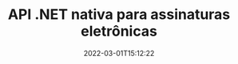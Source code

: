 ---
############################# Static ############################
layout: "product"
date: 2022-03-01T15:12:22
draft: false
#operation: 
#signaturetype: 
#fileformat: 
#productName: Java
lang: pt
#productCode: java
#otherformats: 
#breadcrumb: Put  signature on  for Java
product: "Signature"
product_tag: "signature"
platform: ".NET"
platform_tag: "net"

############################# Head ############################
head_title: "API de Assinatura Digital .NET - Assinatura Eletrônica PDF Word Excel Images"
head_description: "API de assinatura digital C# .NET, biblioteca de assinatura eletrônica para assinar eletronicamente PDF, Word, planilhas do Excel, PowerPoint, imagens e formatos de documentos gráficos."

############################# Header ############################
title: "API .NET nativa para assinaturas eletrônicas"
description: "Adicione assinaturas digitais a formatos de documento e implemente tipos populares de assinatura eletrônica (texto, imagem, código QR, código de barras, carimbo e metadados) em aplicativos .NET."
button:
    enable: true

############################# SubMenu ############################
submenu:
    enable: true
    
    left:
        img_alt: "GroupDocs.Signature for .NET"
        image: "https://www.groupdocs.cloud/templates/groupdocs/images/product-logos/groupdocs-signature-net.png"
        product: "GroupDocs.Signature"
        platform: ".NET"

    middle:
        button:
            # button loop
            - link: "#overview"
              text: "Visão geral"

            # button loop
            - link: "#features"
              text: "Características"

            # button loop
            - link: "#support"
              text: "Apoiar"

            # button loop
            - link: "https://products.groupdocs.app/signature"
              text: "Demonstração ao vivo"

            # button loop
            - link: "https://purchase.groupdocs.com/pricing/signature/net"
              text: "Preços"

    right:
        link_download: "https://downloads.groupdocs.com/signature"
        link_learn: "https://docs.groupdocs.com/signature/net/"
        link_buy: "https://purchase.groupdocs.com"

############################# Overview ############################
overview:
    enable: true
    content: |
      Use GroupDocs.Signature para .NET API para criar aplicativos em C#, ASP.NET e outras tecnologias baseadas em .NET, que permitem que você assine documentos comerciais digitais, como PDF, Microsoft Word, planilhas do Excel, apresentações em PowerPoint, imagens, OpenDocument e outros formatos de arquivo padrão da indústria sem a necessidade de instalar nenhum software adicional. Esta biblioteca de assinatura eletrônica é simples de trabalhar e os desenvolvedores .NET podem facilmente adicionar recursos avançados de assinatura digital em seus aplicativos, permitindo que os usuários assinem, pesquisem e verifiquem com segurança as assinaturas eletrônicas de formatos populares de documentos. Ele suporta a implementação de uma variedade de tipos de assinatura, como texto, imagem, código de barras, código QR, campo de formulário, carimbo e metadados.  

      A API de assinatura de documento oferece opções de pesquisa simples e avançadas para localizar rapidamente as assinaturas necessárias em um documento. As opções para aplicar estilo de assinatura, gerenciamento de aparência e personalizar propriedades de assinatura, como dimensões, sombra, alinhamento e muito mais, também são possíveis com essa API de assinatura de documento rica em recursos.  

      GroupDocs.Signature para .NET pode ser usado em qualquer ambiente de desenvolvimento que suporte a plataforma .NET. É compatível com todas as linguagens baseadas em .NET e oferece suporte a sistemas operacionais populares (Windows, Linux, MacOS) nos quais estruturas Mono ou .NET (incluindo .NET Core) podem ser instaladas.
    tabs:
      enable: true
      
      ## TAB ONE ##
      tab_one:
        description: |
          A seguir está uma visão geral do GroupDocs.Signature para .NET:
      
        left:
          enable: true
          icon: "fab fa-html5"
          title: "Tipos de assinatura"
          content: |
            * Assinatura de texto
            * Assinatura de imagem
            * Assinaturas digitais
            * Assinatura de código QR
            * Assinatura de código de barras
            * Carimbo Assinatura
            * Assinatura de metadados
      
      ## TAB TWO ##
      tab_two:
        description: |
          GroupDocs.Signature para .NET suporta a visualização de todos os [formatos de arquivo de documento] populares (https://docs.groupdocs.com/signature/net/supported-document-formats/). Com apenas algumas linhas de código, adicione assinatura PDF, Microsoft Office Word, planilha Excel, imagem, HTML, e-mail Outlook, OneNote, Project e recursos de visualização de gráficos em seus aplicativos .NET.

        left:
          enable: true
          table:
            # table loop
            - title: "Microsoft Office"
              content: |
                * **Word:** DOC, DOCX, DOCM, DOT, DOTX, DOTM, RTF, TXT
                * **Excel:** XLS, XLSX, XLSM, XLSB, XLTM, XLT, XLTM, XLTX, XLAM, SXC, SpreadsheetML
                * **PowerPoint:** PPT, PPTX, PPS, PPSX, PPSM, POT, POTM, POTX, PPTM

        right:
          enable: true
          table:
            # table loop
            - title: "Images & Other Formats"
              content: |
                * **Imagens**: JPG, BMP, PNG, TIFF, GIF, DCM, WEBP
                * **OpenDocument**: ODT, OTT, OTS, ODS, ODP, OTP, ODG
                * **Jpeg2000**: JP2, JPF, JPX, J2K, J2C, JPM
                * **Metarquivos**: EMF, WMF, CMX
                * **Portátil**: PDF
                * **Gráficos vetoriais escalonáveis**: CDR, SVG
                * **Adobe Photoshop**: PSD
                * **Outros**: DJVU

      ## TAB THREE ##
      tab_three:
        description: |
          GroupDocs.Signature para .NET suporta os seguintes sistemas operacionais, estruturas e gerenciadores de pacotes:
        
        left:
          enable: true
          table:
            # table loop
            - icon: "fab fa-windows"
              title: "Sistemas operacionais"
              content: |
                * Windows Desktop
                * Windows Server
                * Windows Azure
                * Linux
                * MacOS

            # table loop
            - icon: "fas fa-code"
              title: "Estruturas suportadas"
              content: |
                * .NET Framework 2.0 or higher
                * Mono Framework 1.2 or higher
                * .NET Standard 2.0
                * .NET Core 2.0
                * .NET Core 2.1

        right:
          enable: true
          table:
            # table loop
            - icon: "fas fa-box"
              title: "Gerenciador de pacotes"
              content: |
                * NuGet

            # table loop
            - icon: "fas fa-tools"
              title: "Ambientes de Desenvolvimento"
              content: |
                * Microsoft Visual Studio
                * Xamarin.Android
                * Xamarin.IOS
                * Xamarin.Mac
                * MonoDevelop

############################# Features ############################
features:
    enable: true
    title: "GroupDocs.Signature para recursos .NET"

    feature:
      # feature loop
      - icon: "fas fa-copy"
        content: "Crie, pesquise, atualize, oculte, verifique e exclua assinaturas eletrônicas de formatos de documentos compatíveis"

      # feature loop
      - icon: "fas fa-eye"
        content: "Especificar assinaturas eletrônicas avançadas de XML (XAdES) para planilhas do Excel"

      # feature loop
      - icon: "fas fa-bolt"
        content: "Recupere conteúdo de imagem de documentos assinados com QR-Code, BarCode e assinaturas de imagem"
      
      # feature loop
      - icon: "fas fa-file-powerpoint"
        content: "Definir Altura, Largura, Margens e Alinhamento para Assinatura de Texto ou Imagem e Posicionamento em Página Específica"

      # feature loop
      - icon: "fas fa-code"
        content: "Pesquise, verifique e assine digitalmente documentos de apresentação do PowerPoint"

      # feature loop
      - icon: "fas fa-cloud"
        content: "Assinar formatos de documento de processamento de texto com marcas d'água de texto nativo"

      # feature loop
      - icon: "fas fa-remove-format"
        content: "Suporta cantos arredondados para tipos de assinatura de carimbo retangular"

      # feature loop
      - icon: "fas fa-comment-slash"
        content: "Aplicar assinatura de texto ou imagem em planilha específica do Excel ou definir assinatura eletrônica em todas as planilhas"

      # feature loop
      - icon: "fas fa-location-arrow"
        content: "Especifique um número específico de linha e coluna para colocar texto ou assinatura de imagem na planilha do Excel"

      # feature loop
      - icon: "fas fa-border-all"
        content: "Aplique sombra à assinatura de texto no Microsoft PowerPoint e configure sua cor, ângulo e transparência"

      # feature loop
      - icon: "fas fa-wrench"
        content: "Configurar estilos de borda de assinatura de texto e opções de fonte para planilhas do Excel"

      # feature loop
      - icon: "fas fa-columns"
        content: "Defina o tipo de assinatura de imagem, por exemplo Redondo ou Quadrado e Configurar Margens, Cor da Fonte, Rotação"

      # feature loop
      - icon: "fas fa-file-word"
        content: "Aplique Certificados Digitais a Documentos, Planilhas e Arquivo PDF com Linha de Assinatura"

      # feature loop
      - icon: "fas fa-envelope"
        content: "Execute configurações de cores, aplique transparência e rotação à assinatura de texto"

      # feature loop
      - icon: "fas fa-print"
        content: "Configurar as opções de brilho e escala de cinza e especificar o recuo da assinatura da imagem em uma imagem"

      # feature loop
      - icon: "fas fa-file-archive"
        content: "Incorporar objetos personalizados, serializar, bem como criptografar e descriptografar valores de assinatura de metadados do documento PDF"

      # feature loop
      - icon: "fas fa-lock"
        content: "Oculte, remova ou personalize a aparência de assinaturas digitais de documentos PDF"

      # feature loop
      - icon: "fas fa-file-code"
        content: "Assine documentos PDF com campo de formulário digital e assinatura de texto como imagem, anotação, adesivo ou marca d'água"
      
      # feature loop
      - icon: "fas fa-fill-drip"
        content: "Colocar assinatura de texto em campos de formulário de documentos MS Word e PDF"

      # feature loop
      - icon: "fas fa-file-excel"
        content: "Especificar páginas arbitrárias de documentos para processamento de assinatura ou verificação estendida de assinatura eletrônica para arquivos do Word"

      # feature loop
      - icon: "fas fa-heading"
        content: "Salvar arquivo de imagem assinado em formato diferente e exportar planilha assinada como imagem ou TIFF de várias páginas"

      # feature loop
      - icon: "fas fa-project-diagram"
        content: "Atribuir, modificar e remover senha de arquivos assinados e aplicar assinatura eletrônica a arquivos protegidos por senha"

      # feature loop
      - icon: "fas fa-cube"
        content: "Planilhas eletrônicas, slides do PowerPoint, documentos do Word e imagens com objetos personalizados em metadados"

      # feature loop
      - icon: "fab fa-uncharted"
        content: "Configurar estilos de pincel de assinatura como sólido, textura, gradiente linear e gradiente radial"

      # feature loop
      - icon: "fab fa-uncharted"
        content: "Assine documentos com texto ou dados de código QR criptografados personalizados"

      # feature loop
      - icon: "fab fa-uncharted"
        content: "Pesquisar e assinar arquivos com formato DjVu como documento de imagem"

      # feature loop
      - icon: "fab fa-uncharted"
        content: "Extrair informações do documento, por exemplo, contagem de páginas, por meio do URL do arquivo"

      # feature loop
      - icon: "fab fa-uncharted"
        content: "Pesquise, assine e verifique arquivos CorelDraw como documentos de imagem"

      # feature loop
      - icon: "fab fa-uncharted"
        content: "Mantenha o histórico de informações de assinaturas processadas ou excluídas armazenadas nos metadados"

      # feature loop
      - icon: "fab fa-uncharted"
        content: "Adicionar objeto de dados personalizados, VCard ou objeto de e-mail ao QR-Code e verificar o QR-Code criptografado em arquivos PDF"

    more_feature:
      # more_feature_loop
      - title: "Adicione facilmente assinaturas digitais"
        content: |
          GroupDocs.Signature para .NET API permite que você adicione vários tipos de assinaturas a formatos de arquivo suportados. Os tipos de assinatura, como Texto, Imagem, Digital, Carimbo, QR-Code, Código de Barras e Metadados podem ser aplicados usando GroupDocs.Signature for .NET. O exemplo de código a seguir mostra como aplicar assinatura de texto a um documento PDF:

          ```cs
          using (Signature signature = new Signature("D:\\sample.pdf"))
          {
          TextSignOptions options = new TextSignOptions("John Smith")
          {
          // definir a cor do texto
          ForeColor = Color.Red
          };
          // assinar documento para arquivar
          signature.Sign("D:\\signed.pdf", options);
          }
          ```

      # more_feature_loop
      - title: "Tipos de assinatura de código de barras compatíveis"
        content: |
          Nossa API de manipulação de assinatura oferece recursos para aplicar assinaturas de código de barras a formatos de documento suportados. GroupDocs.Signature para .NET oferece suporte a vários tipos de código de barras, como Code128, Code39Extended, Code39Standard, EAN14, EAN8, ITF14, UPCA e UPCE. Um objeto estático chamado “AllTypes” também é fornecido para suportar todos os tipos de códigos de barras registrados.

      # more_feature_loop
      - title: "Pesquisar assinaturas e certificados"
        content: |
          GroupDocs.Signature para API .NET, permite pesquisar certificados digitais em documentos do Word, planilhas do Excel e arquivos PDF. Você também pode buscar todos os certificados digitais cadastrados no sistema. As assinaturas de metadados também podem ser pesquisadas em documentos do Word, planilhas do Excel, imagens e arquivos PDF, usando GroupDocs.Signature for .NET API.  

          Por meio da API GroupDocs.Signature para .NET, você pode pesquisar assinaturas de código QR e código de barras em qualquer documento, apresentação, planilha, imagem, bem como arquivo PDF, e obter o andamento da pesquisa. Você também pode pesquisar objetos de dados personalizados a partir de documentos assinados com QR-Code Signature.

      # more_feature_loop
      - title: "Opções de pesquisa avançada para código de barras"
        content: |
          Você pode pesquisar e localizar o código de barras necessário por meio da API GroupDocs.Signature for.NET com muita facilidade, pois nossa API de assinatura oferece opções de pesquisa avançada. Eles permitem que você pesquise o código de barras em uma página específica, pesquise em um documento, especifique páginas diferentes para pesquisar (primeira, última, par, ímpar), pesquise o código de barras de um tipo de codificação específico, pesquise o código de barras com base em uma sequência de texto específica ou pesquise o código de barras com base na string com a opção "contém".

############################# Support ############################
support:
    enable: true

############################# Solutions ############################
solutions:
    enable: true
    title: "GroupDocs.Signature oferece APIs de visualização de documentos para outros ambientes de desenvolvimento populares"

    solution:
        # solution loop
        - img_alt: "GroupDocs.Signature for Java"
          image: "https://www.groupdocs.cloud/templates/groupdocs/images/product-logos/groupdocs-signature-java.png"
          product: "GroupDocs.Signature"
          platform: "Java"
          link: "/signature/java/"

############################# Back to top ###############################
back_to_top:
  enable: true
---